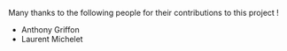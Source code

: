 Many thanks to the following people for their contributions to this project !

- Anthony Griffon
- Laurent Michelet

